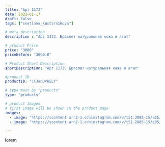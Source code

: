 ```yaml
---
title: "Арт 1173"
date: 2021-01-17
draft: false
tags: ["svetlana_kustarnikova"]

# meta description
description : "Арт 1173. Браслет натуральная кожа и агат"

# product Price
price: "3000"
priceBefore: "3600.0"

# Product Short Description
shortDescription: "Арт 1173. Браслет натуральная кожа и агат"

#product ID
productID: "CKJanDrHELY"

# type must be "products"
type: "products"

# product Images
# first image will be shown in the product page
images:
  - image: "https://scontent-arn2-1.cdninstagram.com/v/t51.2885-15/e35/139920707_128498599104448_9066280209587066018_n.jpg?se=7&tp=1&_nc_ht=scontent-arn2-1.cdninstagram.com&_nc_cat=104&_nc_ohc=UNLZRSG5ZecAX8tY_at&ccb=7-4&oh=5db7383ffff73cbbeb22fc7f8280770a&oe=6083872E&ig_cache_key=MjQ4ODYzNzI5OTMzNDM5OTkxNQ%3D%3D.2-ccb7-4"
  - image: "https://scontent-arn2-1.cdninstagram.com/v/t51.2885-15/e35/139262474_458188005184654_6436902471956194595_n.jpg?se=8&tp=1&_nc_ht=scontent-arn2-1.cdninstagram.com&_nc_cat=110&_nc_ohc=j9uIHkWk42oAX8EgJti&ccb=7-4&oh=55d481b91f51035220163030f22a4315&oe=6084F806&ig_cache_key=MjQ4ODYzNzI5OTQ1MTg5MzgyNg%3D%3D.2-ccb7-4"

---
```

lorem
